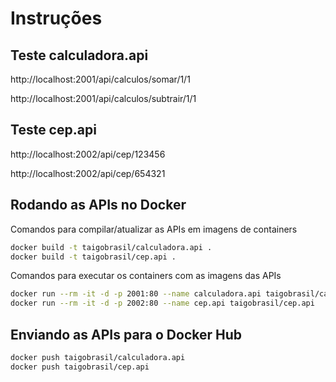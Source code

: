 # Instruções

## Teste calculadora.api

http://localhost:2001/api/calculos/somar/1/1

http://localhost:2001/api/calculos/subtrair/1/1

## Teste cep.api

http://localhost:2002/api/cep/123456

http://localhost:2002/api/cep/654321

## Rodando as APIs no Docker

Comandos para compilar/atualizar as APIs em imagens de containers

```bash
docker build -t taigobrasil/calculadora.api .
docker build -t taigobrasil/cep.api .
```

Comandos para executar os containers com as imagens das APIs

```bash
docker run --rm -it -d -p 2001:80 --name calculadora.api taigobrasil/calculadora.api
docker run --rm -it -d -p 2002:80 --name cep.api taigobrasil/cep.api
```

## Enviando as APIs para o Docker Hub

```bash
docker push taigobrasil/calculadora.api
docker push taigobrasil/cep.api
```